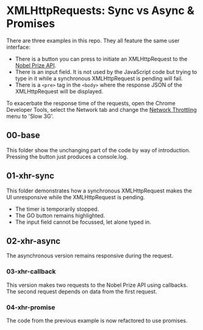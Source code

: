 # XMLHttpRequests: Sync vs Async & Promises

There are three examples in this repo. They all feature the same user interface:

- There is a button you can press to initiate an XMLHttpRequest to the [Nobel Prize API](https://nobelprize.readme.io/).
- There is an input field. It is not used by the JavaScript code but trying to type in it while a synchronous XMLHttpRequest is pending will fail.
- There is a `<pre>` tag in the `<body>` where the response JSON of the XMLHttpRequest will be displayed.

To exacerbate the response time of the requests, open the Chrome Developer Tools, select the Network tab and change the [Network Throttling](https://developers.google.com/web/tools/chrome-devtools/network-performance/reference#throttling) menu to 'Slow 3G'.

## 00-base

This folder show the unchanging part of the code by way of introduction. Pressing the button just produces a console.log.

## 01-xhr-sync

This folder demonstrates how a synchronous XMLHttpRequest makes the UI unresponsive while the XMLHttpRequest is pending.

- The timer is temporarily stopped.
- The GO button remains highlighted.
- The input field cannot be focussed, let alone typed in.

## 02-xhr-async

The asynchronous version remains responsive during the request.

### 03-xhr-callback

This version makes two requests to the Nobel Prize API using callbacks. The second request depends on data from the first request.

### 04-xhr-promise

The code from the previous example is now refactored to use promises.
